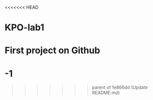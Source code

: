<<<<<<< HEAD
# KPO-lab1
First project on Github
=======
# -1
>>>>>>> parent of fe866dd (Update README.md)
